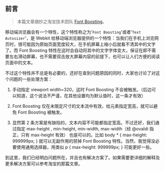 ## 前言

> 本篇文章摘抄之淘宝技术团队 [Font Boosting](https://github.com/amfe/article/issues/10)。

移动端浏览器会有一个特性，这个特性称之为'`Font Boosting`'或者'`Text Autosizer`'，是 Webkit 给移动端浏览器提供的一个特性：当我们在手机上浏览网页时，很可能因为原始页面宽度较大，在手机屏幕上缩小后就看不清其中的文字了。而 Font Boosting 特性在这时会自动将其中的文字字体变大，保证在即不需要左右滑动屏幕，也不需要双击放大屏幕内容的前提下，也可以让人们方便的阅读页面中的文本。

不过这个特性并不总是有必要的，还好在查到问题原因的同时，大家也讨论了对这个问题的一些处理方案：

1. 手动指定 viewport width=320，这时 Font Boosting 不会被触发。（后边可以知道，这个说法不严谨，在其他设置均为默认值时，这一条才有效）

2. Font Boosting 仅在未限定尺寸的文本流中有效，给元素指定宽高，就可以避免 Font Boosting 被触发。

3. 显然第 2 条方案是有缺陷的，文本内容不可能都指定宽高。不过还好，我们通过指定 max-height , min-height, min-width, max-width（经 @ovaldi 指正，只有 max-height 有效） 也是可以的。比如 body * { max-height: 999999px; } 就可以无副作用的禁掉 Font Boosting 特性。当然，我觉得没必要使用通用选择器，用类似 p { max-height: 999999px; } 可能更好一些。

到这里，我们已经明白问题所在，并且也有解决方案了。如果需要更详细的解释及更多解决方案可以参考淘宝的那篇文章。



